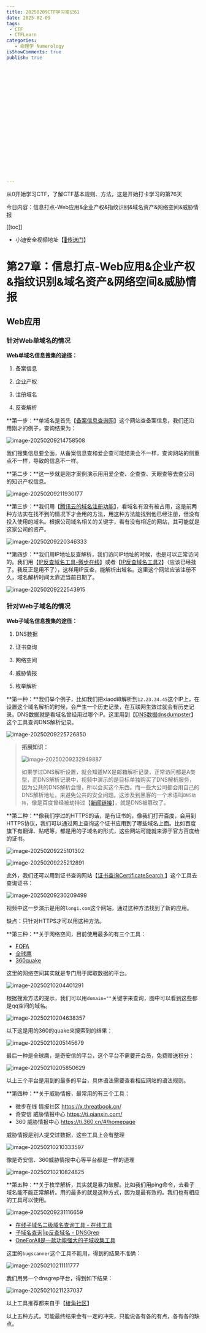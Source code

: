 ```yaml
---
title: 20250209CTF学习笔记61
date: 2025-02-09
tags:
 - CTF
 - CTFLearn
categories:
   - 命理学 Numerology
isShowComments: true
publish: true






















---
```


<Boxx/>

从0开始学习CTF，了解CTF基本规则、方法，这是开始打卡学习的第76天

今日内容：信息打点-Web应用&企业产权&指纹识别&域名资产&网络空间&威胁情报

[[toc]]

- 小迪安全视频地址【[🔗传送门]([https://www.bilibili.com/video/BV123yAYMEwb/)】

<!-- more -->

# 第27章：信息打点-Web应用&企业产权&指纹识别&域名资产&网络空间&威胁情报



## Web应用



### 针对Web单域名的情况



**Web单域名信息搜集的途径：**

1. 备案信息

2. 企业产权

3. 注册域名

4. 反查解析

   

**第一步：**单域名是首先【[备案信息查询网](http://www.beianx.cn/)】这个网站查备案信息，我们还沿用刚才的例子，查询结果为：

![image-20250209214758508](/img/ctfLearn/image-20250209214758508.png)

我们搜集信息要全面，从备案信息查和爱企查可能结果会不一样，查询网站的侧重点不一样，导致的信息不一样。



**第二步：**这一步就是刚才案例演示用用爱企查、企查查、天眼查等去查公司的知识产权信息。

![image-20250209211930177](/img/ctfLearn/image-20250209211930177.png)



**第三步：**我们用【[腾讯云的域名注册功能](https://buy.cloud.tencent.com/domain)】，看域名有没有被占用，这是前两种方法实在找不到的情况下才会用的方法，用这种方法能找到他已经注册，但没有投入使用的域名。根据公司域名相关的关键字，看有没有相近的网站，其可能就是这家公司的资产。

![image-20250209220346333](/img/ctfLearn/image-20250209220346333.png)



**第四步：**我们用IP地址反查解析，我们访问IP地址的时候，也是可以正常访问的。我们用【[IP反查域名工具-微步在线](https://x.threatbook.cn/)】或者【[IP反查域名工具2](http://dns.bugscaner.com/)】（应该已经挂了。我反正是用不了），这样用IP反查，能解析出域名。这里这个网站应该注册不久，域名解析时间太靠近当前日期了。

![image-20250209222543915](/img/ctfLearn/image-20250209222543915.png)





### 针对Web子域名的情况



**Web子域名信息搜集的途径：**

1. DNS数据

2. 证书查询

3. 网络空间

4. 威胁情报

5. 枚举解析

   

**第一种：**我们举个例子，比如我们把xiaodi8解析到`12.23.34.45`这个IP上，在设置这个域名解析的时候，会产生一个历史记录，在互联网生效过就会有历史记录。DNS数据就是看域名曾经用过哪个IP。这里用到【[DNS数据dnsdumpster](  https://dnsdumpster.com/)】这个工具查询DNS解析记录。

![image-20250209225726850](/img/ctfLearn/image-20250209225726850.png)

> **拓展知识：**
>
> ![image-20250209232949887](/img/ctfLearn/image-20250209232949887.png)
>
> 如果学过DNS解析设置，就会知道MX是邮箱解析记录，正常访问都是A类型，而DNS解析记录中，视频中演示的是目标单独购买了DNS解析服务，因为公共的DNS解析会慢，所以会买这个东西。而一些大公司都会用自己的DNS解析地址，来避免公共的安全问题。这涉及到黑客的一个术语叫`DNS劫持`，像是百度曾经被劫持过【[新闻链接](https://baike.baidu.com/item/%E7%99%BE%E5%BA%A6%E8%A2%AB%E9%BB%91%E4%BA%8B%E4%BB%B6/6705811)】，就是DNS被篡改了。



**第二种：**像我们学过的HTTPS的话，是有证书的，像我们打开百度，会用到HTTPS协议，我们可以通过网上查询这个证书应用到了哪些域名上面。比如百度旗下有翻译、贴吧等，都是用的子域名的形式，这些网站可能就来源于官方百度给的证书。

![image-20250209225101302](/img/ctfLearn/image-20250209225101302.png)

![image-20250209225212891](/img/ctfLearn/image-20250209225212891.png)

此外，我们还可以用到证书查询网站【[证书查询CertificateSearch ](https://crt.sh/)】这个工具去查询证书：

![image-20250209230209499](/img/ctfLearn/image-20250209230209499.png)

视频中这一步演示是用的`longi.com`这个网站，通过这种方法找到了新的应用。

缺点：只针对HTTPS才可以用这种方法。



**第三种：**关于网络空间，目前使用最多的有三个工具：

- [FOFA](https://fofa.info/)
- [全球鹰](http://hunter.qianxin.com/)
- [360quake](https://quake.360.cn/quake/)

这里的网络空间其实就是专门用于爬取数据的平台。

![image-20250210204401291](/img/ctfLearn/image-20250210204401291.png)

根据搜索方法的提示，我们可以用`domain=""`关键字来查询，图中可以看到这些都是qq空间的域名。

![image-20250210204638357](/img/ctfLearn/image-20250210204638357.png)

以下这是用的360的quake来搜索到的结果：

![image-20250210205145679](/img/ctfLearn/image-20250210205145679.png)

最后一种是全球鹰，是奇安信的平台，这个平台不需要开会员，免费赠送积分：

![image-20250210205850629](/img/ctfLearn/image-20250210205850629.png)

以上三个平台是用到的最多的平台，具体语法需要查看相应网站的语法规则。



**第四种：**关于威胁情报，最常用的有三个工具：

- 微步在线 情报社区  https://x.threatbook.cn/  
- 奇安信 威胁情报中心  https://ti.qianxin.com/  
- 360 威胁情报中心  https://ti.360.cn/#/homepage

威胁情报是别人提交过数据，这些工具上会有整理

![image-20250210210333597](/img/ctfLearn/image-20250210210333597.png)

像是奇安信、360威胁情报中心等平台都是一样的道理

![image-20250210210824825](/img/ctfLearn/image-20250210210824825.png)



**第五种：**关于枚举解析，其实就是暴力破解。比如我们用ping命令，去看子域名能不能正常解析。用的最多的就是这种方式，因为是最有效的。我们也有相应的工具可以使用。

![image-20250209231116659](/img/ctfLearn/image-20250209231116659.png)

- [在线子域名二级域名查询工具 - 在线工具](http://tools.bugscaner.com/subdomain/)
- [子域名查询|ip反查域名 - DNSGrep](https://www.dnsgrep.cn/)
- [OneForAll是一款功能强大的子域收集工具](https://github.com/shmilylty/OneForAll)

这里的`bugscanner`这个工具不能用，得到的结果不准确：

![image-20250210211111777](/img/ctfLearn/image-20250210211111777.png)

我们用另一个dnsgrep平台，得到如下结果：

![image-20250210211237037](/img/ctfLearn/image-20250210211237037.png)

以上工具推荐都来自于【[棱角社区](https://forum.ywhack.com/bountytips.php?tools)】

以上五种方式，可能最终结果会有一定的冲突，只能说各有各的有点，各有各的缺点。